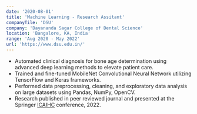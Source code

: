 ```yaml
---
date: '2020-08-01'
title: 'Machine Learning - Research Assitant'
companyTile: 'DSU'
company: 'Dayananda Sagar College of Dental Science'
location: 'Bangalore, KA, India'
range: 'Aug 2020 - May 2022'
url: 'https://www.dsu.edu.in/'
---
```

- Automated clinical diagnosis for bone age determination using advanced deep learning methods to elevate patient care.
- Trained and fine-tuned MobileNet Convolutional Neural Network utilizing TensorFlow and Keras frameworks.
- Performed data preprocessing, cleaning, and exploratory data analysis on large datasets using Pandas, NumPy, OpenCV.
- Research published in peer reviewed journal and presented at the Springer [ICAIHC](https://link.springer.com/chapter/10.1007/978-981-19-6068-0_6) conference, 2022.
